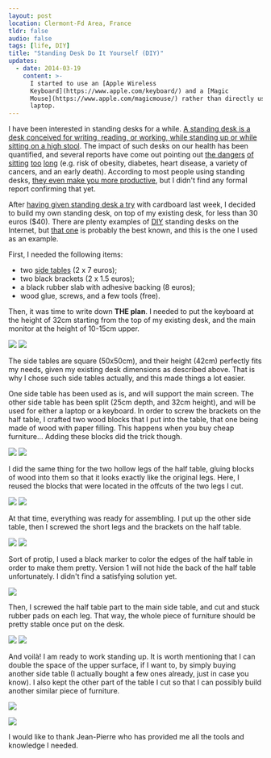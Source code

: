 ```yaml
---
layout: post
location: Clermont-Fd Area, France
tldr: false
audio: false
tags: [life, DIY]
title: "Standing Desk Do It Yourself (DIY)"
updates:
  - date: 2014-03-19
    content: >-
      I started to use an [Apple Wireless
      Keyboard](https://www.apple.com/keyboard/) and a [Magic
      Mouse](https://www.apple.com/magicmouse/) rather than directly using my
      laptop.
---
```


I have been interested in standing desks for a while. [A standing desk is a desk
conceived for writing, reading, or working, while standing up or while sitting
on a high stool](http://en.wikipedia.org/wiki/Standing_desk). The impact of such
desks on our health has been quantified, and several reports have come out
pointing out [the
dangers](http://www.huffingtonpost.com/chris-kresser/sitting-health_b_2897289.html)
[of
sitting](http://healthland.time.com/2011/04/13/the-dangers-of-sitting-at-work%E2%80%94and-standing/)
[too](http://www.nytimes.com/2011/04/17/magazine/mag-17sitting-t.html)
[long](http://mashable.com/2011/05/09/sitting-down-infographic/) (e.g. risk
of obesity, diabetes, heart disease, a variety of cancers, and an early death).
According to most people using standing desks, [they even make you more
productive](http://readwrite.com/2013/09/26/standing-desks-productivity), but I
didn't find any formal report confirming that yet.

After [having given standing desk a
try](https://twitter.com/couac/status/443674631892123649) with cardboard last
week, I decided to build my own standing desk, on top of my existing desk, for
less than 30 euros (\$40). There are plenty examples of
[DIY](http://en.wikipedia.org/wiki/Do_it_yourself) standing desks on the
Internet, but [that
one](http://iamnotaprogrammer.com/Ikea-Standing-desk-for-22-dollars.html) is
probably the best known, and this is the one I used as an example.

First, I needed the following items:

- two [side tables](http://www.but.fr/produits/43394/Table-basse-NEXT-2-wenge.html) (2 x 7 euros);
- two black brackets (2 x 1.5 euros);
- a black rubber slab with adhesive backing (8 euros);
- wood glue, screws, and a few tools (free).

Then, it was time to write down **THE plan**. I needed to put the keyboard
at the height of 32cm starting from the top of my existing desk, and the main
monitor at the height of 10-15cm upper.

<p class="aligned-images">
    <a href="/images/posts/standing-desk/items.jpg"><img src="/images/posts/standing-desk/items_small.jpg" /></a>
    <a href="/images/posts/standing-desk/the-plan.jpg"><img src="/images/posts/standing-desk/the-plan_small.jpg" /></a>
</p>

The side tables are square (50x50cm), and their height (42cm) perfectly fits my
needs, given my existing desk dimensions as described above. That is why I chose
such side tables actually, and this made things a lot easier.

One side table has been used as is, and will support the main screen. The other
side table has been split (25cm depth, and 32cm height), and will be used for
either a laptop or a keyboard.
In order to screw the brackets on the half table, I crafted two wood blocks that
I put into the table, that one being made of wood with paper filling. This
happens when you buy cheap furniture... Adding these blocks did the trick
though.

<p class="aligned-images">
    <a href="/images/posts/standing-desk/half-table.jpg"><img src="/images/posts/standing-desk/half-table_small.jpg" /></a>
    <a href="/images/posts/standing-desk/blocks.jpg"><img src="/images/posts/standing-desk/blocks_small.jpg" /></a>
</p>

I did the same thing for the two hollow legs of the half table, gluing blocks of
wood into them so that it looks exactly like the original legs. Here, I reused
the blocks that were located in the offcuts of the two legs I cut.

<p class="aligned-images">
    <a href="/images/posts/standing-desk/legs.jpg"><img src="/images/posts/standing-desk/legs_small.jpg" /></a>
    <a href="/images/posts/standing-desk/wood-block-legs.jpg"><img src="/images/posts/standing-desk/wood-block-legs_small.jpg" /></a>
</p>

At that time, everything was ready for assembling. I put up the other side
table, then I screwed the short legs and the brackets on the half table.

<p class="aligned-images">
    <a href="/images/posts/standing-desk/table.jpg"><img src="/images/posts/standing-desk/table_small.jpg" /></a>
    <a href="/images/posts/standing-desk/blocks-and-brackets.jpg"><img src="/images/posts/standing-desk/blocks-and-brackets_small.jpg" /></a>
</p>

Sort of protip, I used a black marker to color the edges of the half table in
order to make them pretty. Version 1 will not hide the back of the half table
unfortunately. I didn't find a satisfying solution yet.

[![](/images/posts/standing-desk/black-marker_small.jpg)](/images/posts/standing-desk/black-marker.jpg)

Then, I screwed the half table part to the main side table, and cut and stuck
rubber pads on each leg. That way, the whole piece of furniture should be pretty
stable once put on the desk.

<p class="aligned-images">
    <a href="/images/posts/standing-desk/assembling.jpg"><img src="/images/posts/standing-desk/assembling_small.jpg" /></a>
    <a href="/images/posts/standing-desk/rubber-pads.jpg"><img src="/images/posts/standing-desk/rubber-pads_small.jpg" /></a>
</p>

And voilà! I am ready to work standing up. It is worth mentioning that I can
double the space of the upper surface, if I want to, by simply buying another
side table (I actually bought a few ones already, just in case you know). I also
kept the other part of the table I cut so that I can possibly build another
similar piece of furniture.

[![](/images/posts/standing-desk/final-front_small.jpg)](/images/posts/standing-desk/final-front.jpg)

[![](/images/posts/standing-desk/final-back_small.jpg)](/images/posts/standing-desk/final-back.jpg)

I would like to thank Jean-Pierre who has provided me all the tools and
knowledge I needed.
